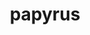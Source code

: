 ---
title: "papyrus"
layout: cache
categories: [package, develop]
meta: {"compilers": ["cce@=18.0.0", "gcc@=10.3.0", "gcc@=11.4.0", "gcc@=9.4.0", "oneapi@=2024.2.1"], "num_specs": 38, "num_specs_by_stack": {"e4s": 8, "e4s-cray-rhel": 6, "e4s-cray-sles": 2, "e4s-neoverse-v2": 8, "e4s-neoverse_v1": 3, "e4s-oneapi": 6, "e4s-power": 1, "root": 38}, "oss": ["rhel8", "sle_hpc15", "ubuntu20.04", "ubuntu22.04"], "platforms": ["linux"], "stacks": ["e4s", "e4s-cray-rhel", "e4s-cray-sles", "e4s-neoverse-v2", "e4s-neoverse_v1", "e4s-oneapi", "e4s-power", "root"], "targets": ["neoverse_v1", "neoverse_v2", "ppc64le", "x86_64_v3", "x86_64_v4"], "versions": ["1.0.2"]}
spec_details: [{"compiler": "cce@=18.0.0", "hash": "2b4xelqcte4bf7iwnbe6bbh2o7gsqd7m", "os": "rhel8", "platform": "linux", "size": "-", "stacks": ["e4s-cray-rhel", "root"], "target": "x86_64_v3", "variants": ["build_system=cmake", "build_type=Release", "generator=make", "~ipo"], "versions": ["1.0.2"]}, {"compiler": "gcc@=11.4.0", "hash": "2i2dlbd6fhgpxbkqbdgjmifiiahz6cru", "os": "ubuntu22.04", "platform": "linux", "size": "-", "stacks": ["e4s", "root"], "target": "x86_64_v3", "variants": ["build_system=cmake", "build_type=Release", "generator=make", "~ipo"], "versions": ["1.0.2"]}, {"compiler": "gcc@=11.4.0", "hash": "4fpvki42cwjgugufgnawpn6elivo3bih", "os": "ubuntu22.04", "platform": "linux", "size": "-", "stacks": ["e4s-neoverse-v2", "root"], "target": "neoverse_v2", "variants": ["build_system=cmake", "build_type=Release", "generator=make", "~ipo"], "versions": ["1.0.2"]}, {"compiler": "oneapi@=2024.2.1", "hash": "4tsf4cfhe4ghfdknq5pf42v5jdhst6ub", "os": "ubuntu22.04", "platform": "linux", "size": "-", "stacks": ["e4s-oneapi", "root"], "target": "x86_64_v3", "variants": ["build_system=cmake", "build_type=Release", "generator=make", "~ipo"], "versions": ["1.0.2"]}, {"compiler": "gcc@=11.4.0", "hash": "56taox6dsjokgwenokqlkouumj3yb25l", "os": "ubuntu22.04", "platform": "linux", "size": "-", "stacks": ["e4s", "root"], "target": "x86_64_v3", "variants": ["build_system=cmake", "build_type=Release", "generator=make", "~ipo"], "versions": ["1.0.2"]}, {"compiler": "gcc@=11.4.0", "hash": "5ipuotccuwwu6emm2opn4qdkp32nqagr", "os": "ubuntu22.04", "platform": "linux", "size": "-", "stacks": ["e4s", "root"], "target": "x86_64_v3", "variants": ["build_system=cmake", "build_type=Release", "generator=make", "~ipo"], "versions": ["1.0.2"]}, {"compiler": "cce@=18.0.0", "hash": "5t2d3rcvjgty7s5uvqo5cr7kqrexkkik", "os": "rhel8", "platform": "linux", "size": "-", "stacks": ["e4s-cray-rhel", "root"], "target": "x86_64_v3", "variants": ["build_system=cmake", "build_type=Release", "generator=make", "~ipo"], "versions": ["1.0.2"]}, {"compiler": "gcc@=11.4.0", "hash": "7rdo2mequbwvidet5gv2u76rzu3ijxwz", "os": "ubuntu22.04", "platform": "linux", "size": "-", "stacks": ["e4s", "root"], "target": "x86_64_v3", "variants": ["build_system=cmake", "build_type=Release", "generator=make", "~ipo"], "versions": ["1.0.2"]}, {"compiler": "gcc@=11.4.0", "hash": "aac7kbe4hg4lusdd6zspzkc5c6lfuxb4", "os": "ubuntu22.04", "platform": "linux", "size": "-", "stacks": ["root"], "target": "x86_64_v3", "variants": ["build_system=cmake", "build_type=Release", "generator=make", "~ipo"], "versions": ["1.0.2"]}, {"compiler": "gcc@=11.4.0", "hash": "butdwybe7tzmzbdtrirlkjpg43jppjwn", "os": "ubuntu22.04", "platform": "linux", "size": "-", "stacks": ["e4s", "root"], "target": "x86_64_v3", "variants": ["build_system=cmake", "build_type=Release", "generator=make", "~ipo"], "versions": ["1.0.2"]}, {"compiler": "gcc@=11.4.0", "hash": "dgafxni754wgofrxopmbvp634by4grxq", "os": "ubuntu22.04", "platform": "linux", "size": "-", "stacks": ["e4s-neoverse-v2", "root"], "target": "neoverse_v2", "variants": ["build_system=cmake", "build_type=Release", "generator=make", "~ipo"], "versions": ["1.0.2"]}, {"compiler": "oneapi@=2024.2.1", "hash": "dyenkanvzjy77wruz4y4az5cjhvidqxw", "os": "ubuntu22.04", "platform": "linux", "size": "-", "stacks": ["e4s-oneapi", "root"], "target": "x86_64_v3", "variants": ["build_system=cmake", "build_type=Release", "generator=make", "~ipo"], "versions": ["1.0.2"]}, {"compiler": "oneapi@=2024.2.1", "hash": "hfpxmkk762vyvbxzdjni3z7qlexvehrx", "os": "ubuntu22.04", "platform": "linux", "size": "-", "stacks": ["e4s-oneapi", "root"], "target": "x86_64_v3", "variants": ["build_system=cmake", "build_type=Release", "generator=make", "~ipo"], "versions": ["1.0.2"]}, {"compiler": "gcc@=11.4.0", "hash": "hknsnexn6quj7txi6bvxgepn2naj565s", "os": "ubuntu22.04", "platform": "linux", "size": "-", "stacks": ["e4s-neoverse_v1", "root"], "target": "neoverse_v1", "variants": ["build_system=cmake", "build_type=Release", "generator=make", "~ipo"], "versions": ["1.0.2"]}, {"compiler": "oneapi@=2024.2.1", "hash": "hz3gn5n6qhhaos2ns4gvscujlepsjo7c", "os": "ubuntu22.04", "platform": "linux", "size": "-", "stacks": ["e4s-oneapi", "root"], "target": "x86_64_v3", "variants": ["build_system=cmake", "build_type=Release", "generator=make", "~ipo"], "versions": ["1.0.2"]}, {"compiler": "gcc@=11.4.0", "hash": "i2htzaaa4lxkrb7felnlpb6sl25jksm6", "os": "ubuntu22.04", "platform": "linux", "size": "-", "stacks": ["e4s-neoverse-v2", "root"], "target": "neoverse_v2", "variants": ["build_system=cmake", "build_type=Release", "generator=make", "~ipo"], "versions": ["1.0.2"]}, {"compiler": "gcc@=11.4.0", "hash": "i2iayhavn3fofeidaafhezdaezgsykzr", "os": "ubuntu22.04", "platform": "linux", "size": "-", "stacks": ["e4s-neoverse-v2", "root"], "target": "neoverse_v2", "variants": ["build_system=cmake", "build_type=Release", "generator=make", "~ipo"], "versions": ["1.0.2"]}, {"compiler": "cce@=18.0.0", "hash": "inzwqjbyvqr6a2jmwhrlxohjxggls4m4", "os": "rhel8", "platform": "linux", "size": "-", "stacks": ["root"], "target": "x86_64_v3", "variants": ["build_system=cmake", "build_type=Release", "generator=make", "~ipo"], "versions": ["1.0.2"]}, {"compiler": "cce@=18.0.0", "hash": "ka2xk2sfjpmxexsceiuvsncorrgtnbhg", "os": "rhel8", "platform": "linux", "size": "-", "stacks": ["e4s-cray-rhel", "root"], "target": "x86_64_v3", "variants": ["build_system=cmake", "build_type=Release", "generator=make", "~ipo"], "versions": ["1.0.2"]}, {"compiler": "oneapi@=2024.2.1", "hash": "l3wsmsk6h7zxxnx4bjlbazvy6fkk7nuw", "os": "ubuntu22.04", "platform": "linux", "size": "-", "stacks": ["e4s-oneapi", "root"], "target": "x86_64_v3", "variants": ["build_system=cmake", "build_type=Release", "generator=make", "~ipo"], "versions": ["1.0.2"]}, {"compiler": "gcc@=11.4.0", "hash": "mxnornschq7p4ldalpnvw2iwu4ssdtn2", "os": "ubuntu22.04", "platform": "linux", "size": "-", "stacks": ["e4s-neoverse-v2", "root"], "target": "neoverse_v2", "variants": ["build_system=cmake", "build_type=Release", "generator=make", "~ipo"], "versions": ["1.0.2"]}, {"compiler": "cce@=18.0.0", "hash": "nfz7si4d6mwnblaiqe2rucxbpyqa3ptr", "os": "rhel8", "platform": "linux", "size": "-", "stacks": ["e4s-cray-rhel", "root"], "target": "x86_64_v3", "variants": ["build_system=cmake", "build_type=Release", "generator=make", "~ipo"], "versions": ["1.0.2"]}, {"compiler": "gcc@=11.4.0", "hash": "nluhhk2hbygv3sd3fn64lwvu4v6ocfnk", "os": "ubuntu22.04", "platform": "linux", "size": "-", "stacks": ["e4s-neoverse_v1", "root"], "target": "neoverse_v1", "variants": ["build_system=cmake", "build_type=Release", "generator=make", "~ipo"], "versions": ["1.0.2"]}, {"compiler": "cce@=18.0.0", "hash": "nusm3esuvy6afx5dnc2tcnxk6pne6ewt", "os": "rhel8", "platform": "linux", "size": "-", "stacks": ["e4s-cray-rhel", "root"], "target": "x86_64_v3", "variants": ["build_system=cmake", "build_type=Release", "generator=make", "~ipo"], "versions": ["1.0.2"]}, {"compiler": "oneapi@=2024.2.1", "hash": "nwyx7wrzwtpy3gsu6avnkeeeuucvkdc6", "os": "ubuntu22.04", "platform": "linux", "size": "-", "stacks": ["e4s-oneapi", "root"], "target": "x86_64_v3", "variants": ["build_system=cmake", "build_type=Release", "generator=make", "~ipo"], "versions": ["1.0.2"]}, {"compiler": "gcc@=11.4.0", "hash": "pe5omkm3omiiji7t3ux2s3loxcgfop5r", "os": "ubuntu22.04", "platform": "linux", "size": "-", "stacks": ["e4s-neoverse-v2", "root"], "target": "neoverse_v2", "variants": ["build_system=cmake", "build_type=Release", "generator=make", "~ipo"], "versions": ["1.0.2"]}, {"compiler": "gcc@=9.4.0", "hash": "qagkd4743auutkynomwllwcr3q2glsin", "os": "ubuntu20.04", "platform": "linux", "size": "-", "stacks": ["e4s-power", "root"], "target": "ppc64le", "variants": ["build_system=cmake", "build_type=Release", "generator=make", "~ipo"], "versions": ["1.0.2"]}, {"compiler": "gcc@=11.4.0", "hash": "qdhskatahm65556fuqvifpls3iak4loj", "os": "ubuntu22.04", "platform": "linux", "size": "-", "stacks": ["e4s-neoverse_v1", "root"], "target": "neoverse_v1", "variants": ["build_system=cmake", "build_type=Release", "generator=make", "~ipo"], "versions": ["1.0.2"]}, {"compiler": "gcc@=10.3.0", "hash": "rsxmtlhe6byima4dctlvq3bqvyz6knq6", "os": "sle_hpc15", "platform": "linux", "size": "-", "stacks": ["e4s-cray-sles", "root"], "target": "x86_64_v4", "variants": ["build_system=cmake", "build_type=Release", "generator=make", "~ipo"], "versions": ["1.0.2"]}, {"compiler": "gcc@=10.3.0", "hash": "rydcdig356u4hoyx3nbe64zitmhnbpbb", "os": "sle_hpc15", "platform": "linux", "size": "-", "stacks": ["e4s-cray-sles", "root"], "target": "x86_64_v4", "variants": ["build_system=cmake", "build_type=Release", "generator=make", "~ipo"], "versions": ["1.0.2"]}, {"compiler": "gcc@=11.4.0", "hash": "si2kjoekum5kh4nhxbtgcgmm7tpbyisw", "os": "ubuntu22.04", "platform": "linux", "size": "-", "stacks": ["e4s", "root"], "target": "x86_64_v3", "variants": ["build_system=cmake", "build_type=Release", "generator=make", "~ipo"], "versions": ["1.0.2"]}, {"compiler": "gcc@=11.4.0", "hash": "talr7uocu5axaxbvq4sz4dev7hvfgu7f", "os": "ubuntu22.04", "platform": "linux", "size": "-", "stacks": ["e4s", "root"], "target": "x86_64_v3", "variants": ["build_system=cmake", "build_type=Release", "generator=make", "~ipo"], "versions": ["1.0.2"]}, {"compiler": "oneapi@=2024.2.1", "hash": "uh4k7uha4tvor6xtpzocogy4hgr3cj6f", "os": "ubuntu22.04", "platform": "linux", "size": "-", "stacks": ["root"], "target": "x86_64_v3", "variants": ["build_system=cmake", "build_type=Release", "generator=make", "~ipo"], "versions": ["1.0.2"]}, {"compiler": "gcc@=11.4.0", "hash": "uxyhikd2ulobtqckealb432dyxfw6bbb", "os": "ubuntu22.04", "platform": "linux", "size": "-", "stacks": ["e4s-neoverse-v2", "root"], "target": "neoverse_v2", "variants": ["build_system=cmake", "build_type=Release", "generator=make", "~ipo"], "versions": ["1.0.2"]}, {"compiler": "gcc@=11.4.0", "hash": "vjszqpsmxvcggrkik3nzhqwk5su6yzlx", "os": "ubuntu22.04", "platform": "linux", "size": "-", "stacks": ["e4s-neoverse-v2", "root"], "target": "neoverse_v2", "variants": ["build_system=cmake", "build_type=Release", "generator=make", "~ipo"], "versions": ["1.0.2"]}, {"compiler": "cce@=18.0.0", "hash": "vy7g7t5ziqosbdkscco7v4wqsfkj7wsv", "os": "rhel8", "platform": "linux", "size": "-", "stacks": ["e4s-cray-rhel", "root"], "target": "x86_64_v3", "variants": ["build_system=cmake", "build_type=Release", "generator=make", "~ipo"], "versions": ["1.0.2"]}, {"compiler": "gcc@=11.4.0", "hash": "xj7f2nef57anbuvyjq54hzmb6mb5r3jy", "os": "ubuntu22.04", "platform": "linux", "size": "-", "stacks": ["e4s", "root"], "target": "x86_64_v3", "variants": ["build_system=cmake", "build_type=Release", "generator=make", "~ipo"], "versions": ["1.0.2"]}, {"compiler": "gcc@=11.4.0", "hash": "zwz4jwldutrucsfs6hxlfxox34n3rdn4", "os": "ubuntu22.04", "platform": "linux", "size": "-", "stacks": ["root"], "target": "neoverse_v2", "variants": ["build_system=cmake", "build_type=Release", "generator=make", "~ipo"], "versions": ["1.0.2"]}]
---